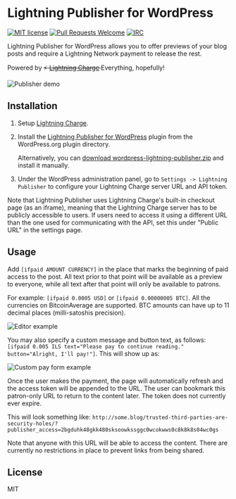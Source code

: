 # Lightning Publisher for WordPress

[![MIT license](https://img.shields.io/github/license/elementsproject/wordpress-lightning-publisher.svg)](https://github.com/elementsproject/wordpress-lightning-publisher/blob/master/LICENSE)
[![Pull Requests Welcome](https://img.shields.io/badge/PRs-welcome-brightgreen.svg)](http://makeapullrequest.com)
[![IRC](https://img.shields.io/badge/chat-on%20freenode-brightgreen.svg)](https://webchat.freenode.net/?channels=lightning-charge)

Lightning Publisher for WordPress allows you to offer previews of your blog posts and require a Lightning Network payment to release the rest.

Powered by <strike> :zap: [Lightning Charge](https://github.com/ElementsProject/lightning-charge) </strike> Everything, hopefully!

![Publisher demo](https://i.imgur.com/xaFSa4E.gif)

## Installation

1. Setup [Lightning Charge](https://github.com/ElementsProject/lightning-charge).

2. Install the [Lightning Publisher for WordPress](https://wordpress.org/plugins/lightning-publisher/) plugin
   from the WordPress.org plugin directory.

   Alternatively, you can [download wordpress-lightning-publisher.zip](https://github.com/elementsproject/wordpress-lightning-publisher/releases)
   and install it manually.

3. Under the WordPress administration panel, go to `Settings -> Lightning Publisher` to configure your Lightning Charge server URL and API token.

Note that Lightning Publisher uses Lightning Charge's built-in checkout page (as an iframe),
meaning that the Lightning Charge server has to be publicly accessible to users.
If users need to access it using a different URL than the one used for communicating with the API,
set this under "Public URL" in the settings page.

## Usage

Add `[ifpaid AMOUNT CURRENCY]` in the place that marks the beginning of paid access to the post. All text prior to that point will be available as a preview to everyone, while all text after that point will only be available to patrons.

For example: `[ifpaid 0.0005 USD]` or `[ifpaid 0.00000005 BTC]`. All the currencies on BitcoinAverage are supported. BTC amounts can have up to 11 decimal places (milli-satoshis precision).

![Editor example](https://i.imgur.com/OfFS8XC.png)

You may also specify a custom message and button text, as follows: `[ifpaid 0.005 ILS text="Please pay to continue reading." button="Alright, I'll pay!"]`. This will show up as:

![Custom pay form example](https://i.imgur.com/oPScnCC.png)

Once the user makes the payment, the page will automatically refresh and the access token will be appended to the URL. The user can bookmark this patron-only URL to return to the content later.
The token does not currently ever expire.

This will look something like: `http://some.blog/trusted-third-parties-are-security-holes/?publisher_access=2bgduhk48gkk480sksoowkssggc0wcokwws0c8k8k8s04wc0gs`

Note that anyone with this URL will be able to access the content. There are currently no restrictions in place to prevent links from being shared.

## License

MIT
